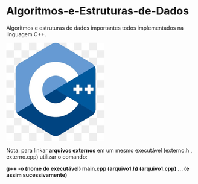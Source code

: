 # Algoritmos-e-Estruturas-de-Dados
Algoritmos e estruturas de dados importantes todos implementados na linguagem C++.

![C++ Logo](/images/cppLogo.png)

Nota: para linkar **arquivos externos** em um mesmo executável (externo.h , externo.cpp) utilizar o comando:

**g++ -o (nome do executável) main.cpp (arquivo1.h) (arquivo1.cpp) ... (e assim sucessivamente)**
